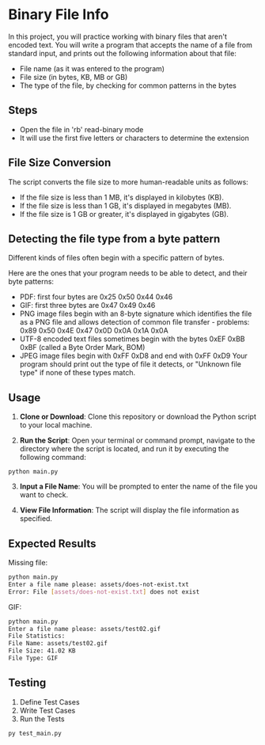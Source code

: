 # Binary File Info

In this project, you will practice working with binary files that aren't encoded text.
You will write a program that accepts the name of a file from standard input, and prints out the following information about that file:
- File name (as it was entered to the program)
- File size (in bytes, KB, MB or GB)
- The type of the file, by checking for common patterns in the bytes 

## Steps
- Open the file in 'rb' read-binary mode
- It will use the first five letters or characters to determine the extension

## File Size Conversion
The script converts the file size to more human-readable units as follows:

- If the file size is less than 1 MB, it's displayed in kilobytes (KB).
- If the file size is less than 1 GB, it's displayed in megabytes (MB).
- If the file size is 1 GB or greater, it's displayed in gigabytes (GB).

## Detecting the file type from a byte pattern
Different kinds of files often begin with a specific pattern of bytes.

Here are the ones that your program needs to be able to detect, and their byte patterns:

- PDF: first four bytes are 0x25 0x50 0x44 0x46
- GIF: first three bytes are 0x47 0x49 0x46
- PNG image files begin with an 8-byte signature which identifies the file as a PNG file and allows detection of common file transfer - problems: 0x89 0x50 0x4E 0x47 0x0D 0x0A 0x1A 0x0A
- UTF-8 encoded text files sometimes begin with the bytes 0xEF 0xBB 0xBF (called a Byte Order Mark, BOM)
- JPEG image files begin with 0xFF 0xD8 and end with 0xFF 0xD9
Your program should print out the type of file it detects, or "Unknown file type" if none of these types match.

## Usage
1. **Clone or Download**: Clone this repository or download the Python script to your local machine.

2. **Run the Script**: Open your terminal or command prompt, navigate to the directory where the script is located, and run it by executing the following command:

```python main.py```

3. **Input a File Name**: You will be prompted to enter the name of the file you want to check.

4. **View File Information**: The script will display the file information as specified.

## Expected Results

Missing file:

```sh
python main.py
Enter a file name please: assets/does-not-exist.txt
Error: File [assets/does-not-exist.txt] does not exist
```

GIF:

```sh
python main.py
Enter a file name please: assets/test02.gif
File Statistics:
File Name: assets/test02.gif
File Size: 41.02 KB
File Type: GIF
```

## Testing
1. Define Test Cases
2. Write Test Cases
3. Run the Tests
   
```py test_main.py```